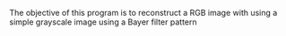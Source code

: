 The objective of this program is to reconstruct a RGB image with using a simple grayscale image using a Bayer filter pattern 
